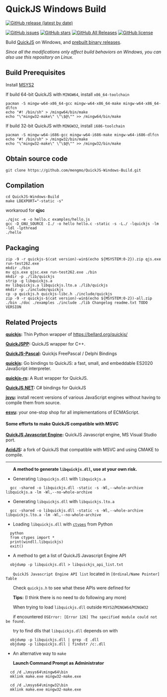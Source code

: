 # QuickJS Windows Build

[![GitHub release (latest by date)](https://img.shields.io/github/v/release/mengmo/QuickJS-Windows-Build?logo=github)](https://github.com/mengmo/QuickJS-Windows-Build/releases)

[![GitHub issues](https://img.shields.io/github/issues/mengmo/QuickJS-Windows-Build?logo=github)](https://github.com/mengmo/QuickJS-Windows-Build/issues)
[![GitHub stars](https://img.shields.io/github/stars/mengmo/QuickJS-Windows-Build?logo=github)](https://github.com/mengmo/QuickJS-Windows-Build/stargazers)
[![GitHub All Releases](https://img.shields.io/github/downloads/mengmo/QuickJS-Windows-Build/total?logo=github)](https://github.com/mengmo/QuickJS-Windows-Build/releases)
[![GitHub license](https://img.shields.io/github/license/mengmo/QuickJS-Windows-Build?logo=open-source-initiative)](https://github.com/mengmo/QuickJS-Windows-Build/blob/master/LICENSE)

Build [QuickJS](https://bellard.org/quickjs/) on Windows, and [prebuilt binary releases](https://github.com/mengmo/QuickJS-Windows-Build/releases).

*Since all the modifications only affect build behaviors on Windows, you can also use this repository on Linux.*

## Build Prerequisites
Install [MSYS2](http://www.msys2.org/)

If build 64-bit QuickJS with `MINGW64`, install `x86_64-toolchain`
```
pacman -S mingw-w64-x86_64-gcc mingw-w64-x86_64-make mingw-w64-x86_64-dlfcn
echo "#! /bin/sh" > /mingw64/bin/make
echo "\"mingw32-make\" \"\$@\"" >> /mingw64/bin/make
```

If build 32-bit QuickJS with `MINGW32`, install `i686-toolchain`
```
pacman -S mingw-w64-i686-gcc mingw-w64-i686-make mingw-w64-i686-dlfcn
echo "#! /bin/sh" > /mingw32/bin/make
echo "\"mingw32-make\" \"\$@\"" >> /mingw32/bin/make
```

## Obtain source code
```
git clone https://github.com/mengmo/QuickJS-Windows-Build.git
```

## Compilation
```
cd QuickJS-Windows-Build
make LDEXPORT="-static -s"
```
workaroud for **qjsc**
```
./qjsc -e -o hello.c examples/hello.js
gcc -D_GNU_SOURCE -I./ -o hello hello.c -static -s -L./ -lquickjs -lm -ldl -lpthread
./hello
```

## Packaging
```
zip -9 -r quickjs-$(cat version)-win$(echo ${MSYSTEM:0-2}).zip qjs.exe run-test262.exe
mkdir ./bin
mv qjs.exe qjsc.exe run-test262.exe ./bin
mkdir -p ./lib/quickjs
strip -g libquickjs.a
mv libquickjs.a libquickjs.lto.a ./lib/quickjs
mkdir -p ./include/quickjs
cp -p quickjs.h quickjs-libc.h ./include/quickjs
zip -9 -r quickjs-$(cat version)-win$(echo ${MSYSTEM:0-2})-all.zip ./bin ./doc ./examples ./include ./lib Changelog readme.txt TODO VERSION
```

## Related Projects
**[quickjs](https://github.com/PetterS/quickjs):** Thin Python wrapper of https://bellard.org/quickjs/

**[QuickJSPP](https://github.com/ftk/quickjspp):** QuickJS wrapper for C++.

**[QuickJS-Pascal](https://github.com/Coldzer0/QuickJS-Pascal):** Quickjs FreePascal / Delphi Bindings

**[quickjs](https://github.com/lithdew/quickjs):** Go bindings to QuickJS: a fast, small, and embeddable ES2020 JavaScript interpreter.

**[quickjs-rs](https://github.com/theduke/quickjs-rs):** A Rust wrapper for QuickJS.

**[QuickJS.NET](https://github.com/vmas/QuickJS.NET):** C# bindings for QuickJS

**[jsvu](https://github.com/GoogleChromeLabs/jsvu):** install recent versions of various JavaScript engines without having to compile them from source.

**[esvu](https://github.com/devsnek/esvu):** your one-stop shop for all implementations of ECMAScript.

#### Some efforts to make QuickJS compatible with MSVC

**[QuickJS Javascript Engine](https://github.com/c-smile/quickjspp):** QuickJS Javascript engine, MS Visual Studio port.

**[AcidJS](https://github.com/LemonHX/AcidJS):** a fork of QuickJS that compatible with MSVC and using CMAKE to compile.
* * *
&nbsp;&nbsp;&nbsp;&nbsp;&nbsp;&nbsp;**A method to generate `libquickjs.dll`, use at your own risk.**

* Generating `libquickjs.dll` with `libquickjs.a`
```
  gcc -shared -o libquickjs.dll -static -s -Wl,--whole-archive libquickjs.a -lm -Wl,--no-whole-archive
```

* Generating `libquickjs.dll` with `libquickjs.lto.a`
```
  gcc -shared -o libquickjs.dll -static -s -Wl,--whole-archive libquickjs.lto.a -lm -Wl,--no-whole-archive
```

* Loading `libquickjs.dll` with [`ctypes`](https://docs.python.org/3/library/ctypes.html) from Python
```
  python
  from ctypes import *
  print(windll.libquickjs)
  exit()
```

* A method to get a list of QuickJS Javascript Engine API
```
  objdump -p libquickjs.dll > libquickjs_api_list.txt
```
&nbsp;&nbsp;&nbsp;&nbsp;&nbsp;&nbsp;`QuickJS Javascript Engine API list` located in `[Ordinal/Name Pointer] Table`

&nbsp;&nbsp;&nbsp;&nbsp;&nbsp;&nbsp;Check `quickjs.h` to see what these APIs were defined for

&nbsp;&nbsp;&nbsp;&nbsp;&nbsp;&nbsp;**Tips:** (I think there is no need to do following any more)

&nbsp;&nbsp;&nbsp;&nbsp;&nbsp;&nbsp;When trying to load `libquickjs.dll` outside `MSYS2`/`MINGW64`/`MINGW32`

&nbsp;&nbsp;&nbsp;&nbsp;&nbsp;&nbsp;if encountered `OSError: [Error 126] The specified module could not be found.`

&nbsp;&nbsp;&nbsp;&nbsp;&nbsp;&nbsp;try to find dlls that `libquickjs.dll` depends on with
```
  objdump -p libquickjs.dll | grep -E .dll
  objdump -p libquickjs.dll | findstr /c:.dll
```

* An alternative way to `make`

&nbsp;&nbsp;&nbsp;&nbsp;&nbsp;&nbsp;**Launch Command Prompt as Administrator**
```
  cd /d …\msys64\mingw64\bin
  mklink make.exe mingw32-make.exe

  cd /d …\msys64\mingw32\bin
  mklink make.exe mingw32-make.exe
```
